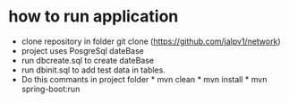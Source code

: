 # how to run application
* clone repository in folder git clone (https://github.com/jalpv1/network)
* project uses PosgreSql dateBase
* run dbcreate.sql to create dateBase
* run dbinit.sql to add test data in tables.
* Do this commants in project folder
          * mvn clean
          * mvn install
          * mvn spring-boot:run
